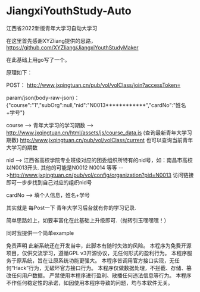 # JiangxiYouthStudy-Auto

江西省2022新版青年大学习自动大学习

在这里首先感谢XYZliang提供的思路， https://github.com/XYZliang/JiangxiYouthStudyMaker

在此基础上用go写了一个。

原理如下：

POST： http://www.jxqingtuan.cn/pub/vol/volClass/join?accessToken=

param/json(body-raw-json)：{"course":"1","subOrg":null,"nid":"N0013************","cardNo":"姓名+学号"}


course --> 青年大学习的学习期数 --> http://www.jxqingtuan.cn/html/assets/js/course_data.js   (查询最新青年大学习期数)
      http://www.jxqingtuan.cn/pub/vol/volClass/current 也可以查询当前青年大学习的期数

nid --> 江西省高校学院专业班级对应的团委组织所特有的nid号，如：南昌市高校以N0013开头.  其他的可能是N0012 N0014 等等
            -->http://www.jxqingtuan.cn/pub/vol/config/organization?pid=N0013 访问链接即可一步步找到自己对应的组织nid号
            
cardNo --> 填个人信息，姓名+学号


其实就是 每Post一下 青年大学习后台就有你的学习记录.

简单思路如上，如要丰富化在此基础上升级即可.（抛砖引玉嘿嘿嘿！）

同时我提供一个简单example



免责声明
此新系统还在开发当中，此脚本有随时失效的风险。
本程序为免费开源项目，仅供交流学习，遵循GPL v3开源协议，无任何形式的盈利行为。
本程序服务于原系统，旨在让原系统功能更强大。
本程序皆调用官方接口实现，无任何“Hack”行为，无破坏官方接口行为。
本程序仅做数据处理，不拦截、存储、篡改任何用户数据。
严禁使用本程序进行盈利、散播任何违法信息等行为。
本程序不作任何稳定性的承诺，如因使用本程序导致的问题，均与本软件无关。
